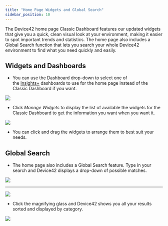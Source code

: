 ```yaml
---
title: "Home Page Widgets and Global Search"
sidebar_position: 10
---
```


The Device42 home page Classic Dashboard features our updated widgets that give you a quick, clean visual look at your environment, making it easier to spot important trends and statistics. The home page also includes a Global Search function that lets you search your whole Device42 environment to find what you need quickly and easily.

## Widgets and Dashboards

- You can use the Dashboard drop-down to select one of the [Insights+](/reports/reports/insights-plus) dashboards to use for the home page instead of the Classic Dashboard if you want.

![](/assets/images/D42-21560_home-page-dashboard-menu.png)

- Click _Manage Widgets_ to display the list of available the widgets for the Classic Dashboard to get the information you want when you want it.

![](/assets/images/D42-21560_home-page-dashboard-widgets.png)

- You can click and drag the widgets to arrange them to best suit your needs.

## Global Search

- The home page also includes a Global Search feature. Type in your search and Device42 displays a drop-down of possible matches.

![](/assets/images/D42-21560_search-1-start.png)

* * *

![](/assets/images/D42-21560_search-2-drop-down.png)

- Click the magnifying glass and Device42 shows you all your results sorted and displayed by category.

![](/assets/images/D42-21560_search-3-results.png)
